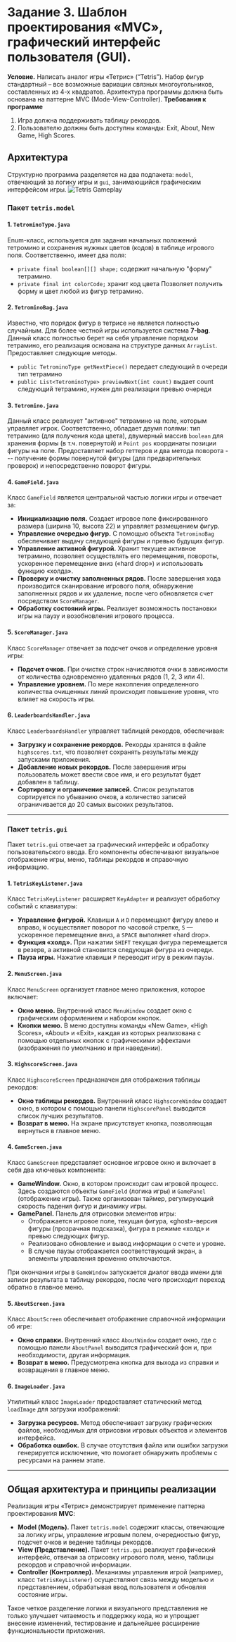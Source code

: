 # Задание 3. Шаблон проектирования «MVC», графический интерфейс пользователя (GUI).
**Условие.** Написать аналог игры «Тетрис» (“Tetris”). Набор фигур стандартный – все возможные
вариации связных многоугольников, составленных из 4-х квадратов. Архитектура
программы должна быть основана на паттерне MVC (Mode-View-Controller).
**Требования к программе**
1. Игра должна поддерживать таблицу рекордов.
2. Пользователю должны быть доступны команды: Exit, About, New Game, High Scores.
## Архитектура
Структурно программа разделяется на два подпакета: `model`, отвечающий за логику игры и `gui`, занимающийся графическим интерфейсом игры.
![Tetris Gameplay](https://i.ibb.co/fYvg0BmF/tetris.png)
### Пакет `tetris.model`
#### 1. `TetrominoType.java`
Enum-класс, используется для задания начальных положений тетромино и  сохранения нужных цветов (кодов) в таблице игрового поля. Соответственно, имеет два поля:
- `private final boolean[][] shape;` содержит начальную "форму" тетрамино.
- `private final int colorCode;` хранит код цвета
  Позволяет получить форму и цвет любой из фигур тетрамино.

#### 2. `TetrominoBag.java`
Известно, что порядок фигур в тетрисе не является полностью случайным. Для более честной игры используется система **7-bag**.  Данный класс полностью берет на себя управление порядком тетрамино, его реализация основана на структуре данных `ArrayList`. Предоставляет следующие методы.
- `public TetrominoType getNextPiece()`  передает следующий в очереди тип тетрамино
-  `public List<TetrominoType> previewNext(int count)`  выдает count следующий тетрамино, нужен для реализации превью очереди

#### 3. `Tetromino.java`
Данный класс реализует "активное" тетрамино на поле, которым управляет игрок. Соответственно, обладает двумя полями: тип тетрамино (для получения кода цвета), двумерный массив `boolean` для хранения формы (в т.ч. повернутой) и `Point pos` координаты позиции фигуры на поле. Предоставляет набор геттеров и два метода поворота --- получение формы повернутой фигуры (для предварительных проверок) и непосредственно поворот фигуры.
#### 4. `GameField.java`

Класс `GameField` является центральной частью логики игры и отвечает за:

-   **Инициализацию поля.** Создает игровое поле фиксированного размера (ширина 10, высота 22) и управляет размещением фигур.
-   **Управление очередью фигур.** С помощью объекта `TetrominoBag` обеспечивает выдачу следующей фигуры и превью будущих фигур.
-   **Управление активной фигурой.** Хранит текущее активное тетрамино, позволяет осуществлять его перемещения, повороты, ускоренное перемещение вниз («hard drop») и использовать функцию «холда».
-   **Проверку и очистку заполненных рядов.** После завершения хода производится сканирование игрового поля, обнаружение заполненных рядов и их удаление, после чего обновляется счет посредством `ScoreManager`.
-   **Обработку состояний игры.** Реализует возможность постановки игры на паузу и возобновления игрового процесса.

#### 5. `ScoreManager.java`

Класс `ScoreManager` отвечает за подсчет очков и определение уровня игры:

-   **Подсчет очков.** При очистке строк начисляются очки в зависимости от количества одновременно удаленных рядов (1, 2, 3 или 4).
-   **Управление уровнем.** По мере накопления определенного количества очищенных линий происходит повышение уровня, что влияет на скорость игры.

#### 6. `LeaderboardsHandler.java`

Класс `LeaderboardsHandler` управляет таблицей рекордов, обеспечивая:

-   **Загрузку и сохранение рекордов.** Рекорды хранятся в файле `highscores.txt`, что позволяет сохранять результаты между запусками приложения.
-   **Добавление новых рекордов.** После завершения игры пользователь может ввести свое имя, и его результат будет добавлен в таблицу.
-   **Сортировку и ограничение записей.** Список результатов сортируется по убыванию очков, а количество записей ограничивается до 20 самых высоких результатов.

----------

### Пакет `tetris.gui`

Пакет `tetris.gui` отвечает за графический интерфейс и обработку пользовательского ввода. Его компоненты обеспечивают визуальное отображение игры, меню, таблицы рекордов и справочную информацию.

#### 1. `TetrisKeyListener.java`

Класс `TetrisKeyListener` расширяет `KeyAdapter` и реализует обработку событий с клавиатуры:

-   **Управление фигурой.** Клавиши `A` и `D` перемещают фигуру влево и вправо, `W` осуществляет поворот по часовой стрелке, `S` — ускоренное перемещение вниз, а `SPACE` выполняет «hard drop».
-   **Функция «холд».** При нажатии `SHIFT` текущая фигура перемещается в резерв, а активной становится следующая фигура из очереди.
-   **Пауза игры.** Нажатие клавиши `P` переводит игру в режим паузы.

#### 2. `MenuScreen.java`

Класс `MenuScreen` организует главное меню приложения, которое включает:

-   **Окно меню.** Внутренний класс `MenuWindow` создает окно с графическим оформлением и набором кнопок.
-   **Кнопки меню.** В меню доступны команды «New Game», «High Scores», «About» и «Exit», каждая из которых реализована с помощью отдельных кнопок с графическими эффектами (изображения по умолчанию и при наведении).

#### 3. `HighscoreScreen.java`

Класс `HighscoreScreen` предназначен для отображения таблицы рекордов:

-   **Окно таблицы рекордов.** Внутренний класс `HighscoreWindow` создает окно, в котором с помощью панели `HighscorePanel` выводится список лучших результатов.
-   **Возврат в меню.** На экране присутствует кнопка, позволяющая вернуться в главное меню.

#### 4. `GameScreen.java`

Класс `GameScreen` представляет основное игровое окно и включает в себя два ключевых компонента:

-   **GameWindow.** Окно, в котором происходит сам игровой процесс. Здесь создаются объекты `GameField` (логика игры) и `GamePanel` (отображение игры). Также организован таймер, регулирующий скорость падения фигур и динамику игры.
-   **GamePanel.** Панель для отрисовки элементов игры:
    -   Отображается игровое поле, текущая фигура, «ghost»-версия фигуры (прозрачная подсказка), фигура в режиме «холд» и превью следующих фигур.
    -   Реализовано обновление и вывод информации о счете и уровне.
    -   В случае паузы отображается соответствующий экран, а элементы управления временно отключаются.

При окончании игры в `GameWindow` запускается диалог ввода имени для записи результата в таблицу рекордов, после чего происходит переход обратно в главное меню.

#### 5. `AboutScreen.java`

Класс `AboutScreen` обеспечивает отображение справочной информации об игре:

-   **Окно справки.** Внутренний класс `AboutWindow` создает окно, где с помощью панели `AboutPanel` выводится графический фон и, при необходимости, другая информация.
-   **Возврат в меню.** Предусмотрена кнопка для выхода из справки и возвращения в главное меню.

#### 6. `ImageLoader.java`

Утилитный класс `ImageLoader` предоставляет статический метод `loadImage` для загрузки изображений:

-   **Загрузка ресурсов.** Метод обеспечивает загрузку графических файлов, необходимых для отрисовки игровых объектов и элементов интерфейса.
-   **Обработка ошибок.** В случае отсутствия файла или ошибки загрузки генерируется исключение, что помогает обнаружить проблемы с ресурсами на раннем этапе.

----------

## Общая архитектура и принципы реализации

Реализация игры «Тетрис» демонстрирует применение паттерна проектирования **MVC**:

-   **Model (Модель).** Пакет `tetris.model` содержит классы, отвечающие за логику игры, управление игровым полем, очередностью фигур, подсчет очков и ведение таблицы рекордов.
-   **View (Представление).** Пакет `tetris.gui` реализует графический интерфейс, отвечая за отрисовку игрового поля, меню, таблицы рекордов и справочной информации.
-   **Controller (Контроллер).** Механизмы управления игрой (например, класс `TetrisKeyListener`) осуществляют связь между моделью и представлением, обрабатывая ввод пользователя и обновляя состояние игры.

Такое четкое разделение логики и визуального представления не только улучшает читаемость и поддержку кода, но и упрощает внесение изменений, тестирование и дальнейшее расширение функциональности приложения.
